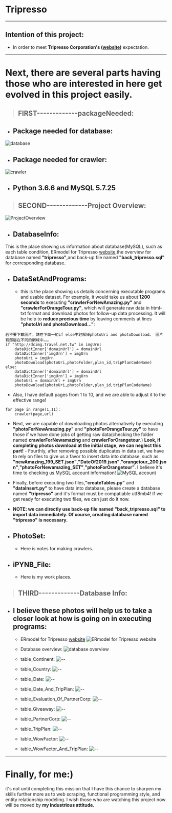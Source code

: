 
# Tripresso
------
## Intention of this project:

- In order to meet __Tripresso Corporation's ([website](https://www.tripresso.com/ "旅遊咖"))__ expectation.



---
# Next, there are several parts having those who are interested in here get evolved in this project  easily.
> ##  FIRST-------------packageNeeded:

- ## Package needed for database:
![database](https://github.com/UnCarter25le/Tripresso/blob/master/packageNeededForDatabase.png)


- ## Package needed for crawler:
![crawler](https://github.com/UnCarter25le/Tripresso/blob/master/packageNeededForCrawler.png)

- ## Python 3.6.6 and MySQL 5.7.25

> ##  SECOND-------------Project Overview: 

![ProjectOverview](https://github.com/UnCarter25le/Tripresso/blob/master/ProjectOverview.png)

- ## DatabaseInfo: 
This is the place showing us information about database(MySQL), such as each table condition, ERmodel for Tripresso [website](https://www.tripresso.com/agency/NEWAMAZE "旅遊咖x新魅力"),the overview for database named __"tripresso"__,and back-up file named __"back_tripresso.sql"__ for corresponding database.

- ## DataSetAndPrograms:
    - this is the place showing us details concerning executable programs and usable dataset. For example, it would take us about __1200 seconds__ to executing __"crawlerForNewAmazing.py"__ and __"crawlerForOrangeTour.py"__, which will generate raw data in html-txt format and download photos for follow-up data processing. It will be help to __reduce precious time__ by leaving comments at lines __"photoUri and photoDownload..."__:

```
若不要下載圖片，請在下面一組if else中註解掉photoUri and photoDownload。 圖片有部屬在不同的網域中。。。
if "http://dcimg.travel.net.tw" in imgUrn:
    dataDictInner['domainUrl'] = domainUrl
    dataDictInner['imgUrn'] = imgUrn            
    photoUri = imgUrn
    photoDownload(photoUri,photoFolder,plan_id,tripPlanCodeName)
else:
    dataDictInner['domainUrl'] = domainUrl
    dataDictInner['imgUrn'] = imgUrn                
    photoUri = domainUrl + imgUrn
    photoDownload(photoUri,photoFolder,plan_id,tripPlanCodeName)    
```

   - Also, I have default pages from 1 to 10, and we are able to adjust it to the effective range!
```
for page in range(1,11):
    crawler(page,url)
```

   - Next, we are capable of downloading photos alternatively by executing __"photoForNewAmazing.py"__ and __"photoForOrangeTour.py"__ to have those if we have done jobs of getting raw data(checking the folder named __crawlerForNewamazing__ and __crawlerForOrangetour__.) __Look, if completing photos download at the initial stage, we can neglect this part!__
    - Fourthly, after removing possible duplicates in data set, we have to rely on files to give us a favor to insert data into database, such as __"newAmazing_199_SET.json"__,__"DateOf2019.json"__,__"orangetour_200.json"__,__"photoForNewamazing_SET"__,__"photoForOrangetour"__. I believe it's time to checking us MySQL account information!
![MySQL account](https://github.com/UnCarter25le/Tripresso/blob/master/pleaseCheckAccountInfoForMySQL.png)

   - Finally, before executing two files,__"createTables.py"__ and __"dataInsert.py"__ to have data into database, please create  a database named __"tripresso"__ and it's format must be compatiable utf8mb4! If we get ready for executing two files, we can just do it now.
    
   - __NOTE: we can directly use back-up file named  "back_tripresso.sql" to import data immediately. Of course, creating database named "tripresso" is necessary.__ 

- ## PhotoSet:

    - Here is notes for making crawlers.
- ## iPYNB_File:

    - Here is my work places.
    
    
>  ## THIRD-------------Database Info: 

- ## I believe these photos will help us to take a closer look at how is going on in executing programs:

    - ERmodel for Tripresso [website](https://www.tripresso.com/agency/NEWAMAZE "旅遊咖x新魅力")
![ERmodel for Tripresso website](https://github.com/UnCarter25le/Tripresso/blob/master/DatabaseInfo/TripressoERmodel.png)

    - Database overview:
![database overview](https://github.com/UnCarter25le/Tripresso/blob/master/DatabaseInfo/databaseOverview.png)

    - table_Continent:
![--](https://github.com/UnCarter25le/Tripresso/blob/master/DatabaseInfo/table_Continent.png)
    
    - table_Country:
![--](https://github.com/UnCarter25le/Tripresso/blob/master/DatabaseInfo/table_Country.png)
    
    - table_Date:
![--](https://github.com/UnCarter25le/Tripresso/blob/master/DatabaseInfo/table_Date.png)

    - table_Date_And_TripPlan:
![--](https://github.com/UnCarter25le/Tripresso/blob/master/DatabaseInfo/table_Date_And_TripPlan.png)

    - table_Evaluation_Of_PartnerCorp:
![--](https://github.com/UnCarter25le/Tripresso/blob/master/DatabaseInfo/table_Evaluation_Of_PartnerCorp.png)

    - table_Giveaway:
![--](https://github.com/UnCarter25le/Tripresso/blob/master/DatabaseInfo/table_Giveaway.png)

    - table_PartnerCorp:
![--](https://github.com/UnCarter25le/Tripresso/blob/master/DatabaseInfo/table_PartnerCorp.png)

    - table_TripPlan:
![--](https://github.com/UnCarter25le/Tripresso/blob/master/DatabaseInfo/table_TripPlan.png)

    - table_WowFactor:
![--](https://github.com/UnCarter25le/Tripresso/blob/master/DatabaseInfo/table_WowFactor.png)

    - table_WowFactor_And_TripPlan:
![--](https://github.com/UnCarter25le/Tripresso/blob/master/DatabaseInfo/table_WowFactor_And_TripPlan.png)

 
-----


# Finally, for me:)


it's not until completing this mission that I have this chance to sharpen my skills further more as to web scraping, functional programming style, and entity relationship modeling. I wish those who are watching this project now will be moved by __my industrious attitude.__
